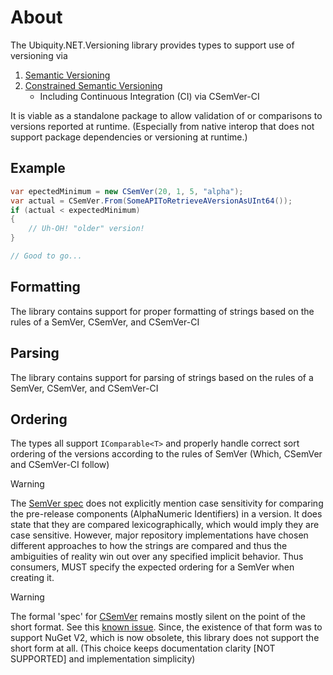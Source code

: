 # About
The Ubiquity.NET.Versioning library provides types to support use of versioning via
1) [Semantic Versioning](https://semver.org)
2) [Constrained Semantic Versioning](https://csemver.org)
    - Including Continuous Integration (CI) via CSemVer-CI

It is viable as a standalone package to allow validation of or comparisons to versions
reported at runtime. (Especially from native interop that does not support package
dependencies or versioning at runtime.)

## Example
``` C#
var epectedMinimum = new CSemVer(20, 1, 5, "alpha");
var actual = CSemVer.From(SomeAPIToRetrieveAVersionAsUInt64());
if (actual < expectedMinimum)
{
    // Uh-OH! "older" version!
}

// Good to go...
```

## Formatting
The library contains support for proper formatting of strings based on the rules
of a SemVer, CSemVer, and CSemVer-CI

## Parsing
The library contains support for parsing of strings based on the rules of a
SemVer, CSemVer, and CSemVer-CI

## Ordering
The types all support `IComparable<T>` and properly handle correct sort ordering of the
versions according to the rules of SemVer (Which, CSemVer and CSemVer-CI follow)

>[!WARNING]
> The [SemVer spec](https://semver.org) does not explicitly mention case sensitivity for
> comparing the pre-release components (AlphaNumeric Identifiers) in a version. It does
> state that they are compared lexicographically, which would imply they are case
> sensitive. However, major repository implementations have chosen different approaches
> to how the strings are compared and thus the ambiguities of reality win out over any
> specified implicit behavior. Thus consumers, MUST specify the expected ordering for
> a SemVer when creating it.

>[!WARNING]
> The formal 'spec' for [CSemVer](https://csemver.org) remains mostly silent on the point
> of the short format. See this [known issue](https://github.com/CK-Build/csemver.org/issues/2).
> Since, the existence of that form was to support NuGet V2, which is now obsolete, this
> library does not support the short form at all. (This choice keeps documentation
> clarity [NOT SUPPORTED] and implementation simplicity)


